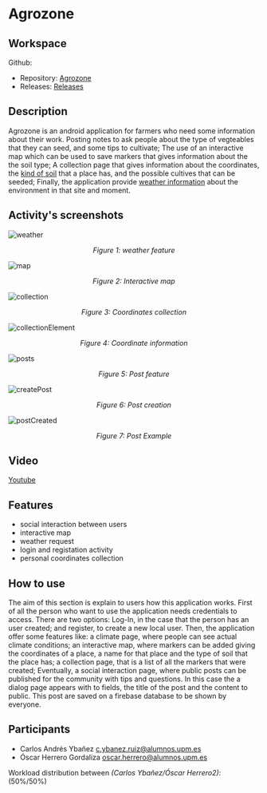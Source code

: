 # Agrozone

## Workspace
Github:
  - Repository: [Agrozone](https://github.com/carlosir016/MAD2025)
  - Releases:  [Releases](https://github.com/carlosir016/MAD2025/releases)

## Description
Agrozone is an android application for farmers who need some information about their work. Posting notes to ask people about the type of vegteables that they can seed, and some tips to cultivate; The use of an interactive map which can be used to save markers that gives information about the the soil type; A collection page that gives information about the coordinates, the [kind of soil](https://encrypted-tbn0.gstatic.com/images?q=tbn:ANd9GcRokrlHgV8rQ8k7E6_zPtMXgfhclXihpwRC_w&s) that a place has, and the possible cultives that can be seeded; Finally, the application provide [weather information](https://openweathermap.org/api/one-call-3) about the environment in that site and moment.

## Activity's screenshots
![weather](img/weather.png) 
<p align="center"><em>Figure 1: weather feature</em></p> 

![map](img/map.png)
<p align="center"><em>Figure 2: Interactive map</em></p>

![collection](img/collection.png)
<p align="center"><em>Figure 3: Coordinates collection</em></p>

![collectionElement](img/collectionElement.png)
<p align="center"><em>Figure 4: Coordinate information</em></p>

![posts](img/posts.png)
<p align="center"><em>Figure 5: Post feature</em></p>

![createPost](img/createPost.png)
<p align="center"><em>Figure 6: Post creation</em></p>

![postCreated](img/postCreated.png)
<p align="center"><em>Figure 7: Post Example</em></p>

## Video
[Youtube](https://youtu.be/M-q15tdaecY)

## Features
  - social interaction between users
  - interactive map
  - weather request
  - login and registation activity
  - personal coordinates collection

## How to use
The aim of this section is explain to users how this application works. First of all the person who want to use the application needs credentials to access. There are two options: Log-In, in the case that the person has an user created; and register, to create a new local user. Then, the application offer some features like: a climate page, where people can see actual climate conditions; an interactive map, where  markers can be added giving the coordinates of a place, a name for that place and the type of soil that the place has; a collection page, that is a list of all the markers that were created; Eventually, a social interaction page, where public posts can be published for the community with tips and questions. In this case the a dialog page appears with to fields, the title of the post and the content to public. This post are saved on a firebase database to be shown by everyone.

## Participants
  - Carlos Andrés Ybañez c.ybanez.ruiz@alumnos.upm.es
  - Óscar Herrero Gordaliza oscar.herrero@alumnos.upm.es

Workload distribution between *(Carlos Ybañez/Óscar Herrero2)*: (50%/50%)
